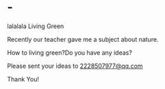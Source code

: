 # -
lalalala
Living Green

Recently our teacher gave me a subject about nature.

How to living green?Do you have any ideas?

Please sent your ideas to 2228507977@qq.com

Thank You!

